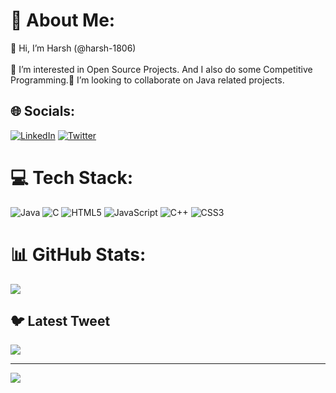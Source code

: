 # 💫 About Me:
👋 Hi, I’m Harsh (@harsh-1806)<br><br>👀 I’m interested in Open Source Projects. And I also do some Competitive Programming.💞️ I’m looking to collaborate on Java related projects.


## 🌐 Socials:
[![LinkedIn](https://img.shields.io/badge/LinkedIn-%230077B5.svg?logo=linkedin&logoColor=white)](https://linkedin.com/in/www.linkedin.com/in/harsh1806) [![Twitter](https://img.shields.io/badge/Twitter-%231DA1F2.svg?logo=Twitter&logoColor=white)](https://twitter.com/Harsh_1806) 

# 💻 Tech Stack:
![Java](https://img.shields.io/badge/java-%23ED8B00.svg?style=for-the-badge&logo=java&logoColor=white) ![C](https://img.shields.io/badge/c-%2300599C.svg?style=for-the-badge&logo=c&logoColor=white) ![HTML5](https://img.shields.io/badge/html5-%23E34F26.svg?style=for-the-badge&logo=html5&logoColor=white) ![JavaScript](https://img.shields.io/badge/javascript-%23323330.svg?style=for-the-badge&logo=javascript&logoColor=%23F7DF1E) ![C++](https://img.shields.io/badge/c++-%2300599C.svg?style=for-the-badge&logo=c%2B%2B&logoColor=white) ![CSS3](https://img.shields.io/badge/css3-%231572B6.svg?style=for-the-badge&logo=css3&logoColor=white)
# 📊 GitHub Stats:

![](https://github-readme-streak-stats.herokuapp.com/?user=harsh-1806&theme=dark&hide_border=false)<br/>


## 🐦 Latest Tweet
[![](https://gtce.itsvg.in/api?username=Harsh_1806&theme=dark)](https://github.com/VishwaGauravIn/github-twitter-card-embed)

---
[![](https://visitcount.itsvg.in/api?id=harsh-1806&icon=0&color=0)](https://visitcount.itsvg.in)

<!-- Proudly created with GPRM ( https://gprm.itsvg.in ) -->
